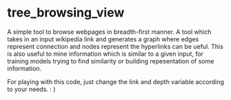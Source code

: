 # tree_browsing_view
A simple tool to browse webpages in breadth-first manner. 
A tool which takes in an input wikipedia link and generates a graph where edges represent connection and nodes represent the hyperlinks can be ueful.
This is also useful to mine information which is similar to a given input, for training models trying to find similarity or building repesentation of some information.

For playing with this code, just change the link and depth variable according to your needs. : )
